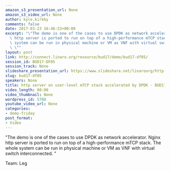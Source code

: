 ```yaml
---
amazon_s3_presentation_url: None
amazon_s3_video_url: None
author: kyle.kirkby
comments: false
date: 2017-03-23 16:46:53+00:00
excerpt: "\"The demo is one of the cases to use DPDK as network accelerator.\nNginx\
  \ http server is ported to run on top of a high-performance mTCP stack. \nThe whole\
  \ system can be run in physical machine or VM as VNF with virtual switch interconnected.\
  \ \""
layout: post
link: http://connect.linaro.org/resource/bud17/demo/bud17-df05/
session_id: BUD17-DF05
session_track: None
slideshare_presentation_url: https://www.slideshare.net/linaroorg/http-server-on-userlevel-mtcp-stack-accelerated-by-dpdk
slug: bud17-df05
speakers: None
title: http server on user-level mTCP stack accelerated by DPDK - BUD17-DF05
video_length: 00:00
video_thumbnail: None
wordpress_id: 5708
youtube_video_url: None
categories:
- demo-friday
post_format:
- Video
---
```


"The demo is one of the cases to use DPDK as network accelerator.
Nginx http server is ported to run on top of a high-performance mTCP stack.
The whole system can be run in physical machine or VM as VNF with virtual switch interconnected. "

Team: Leg
